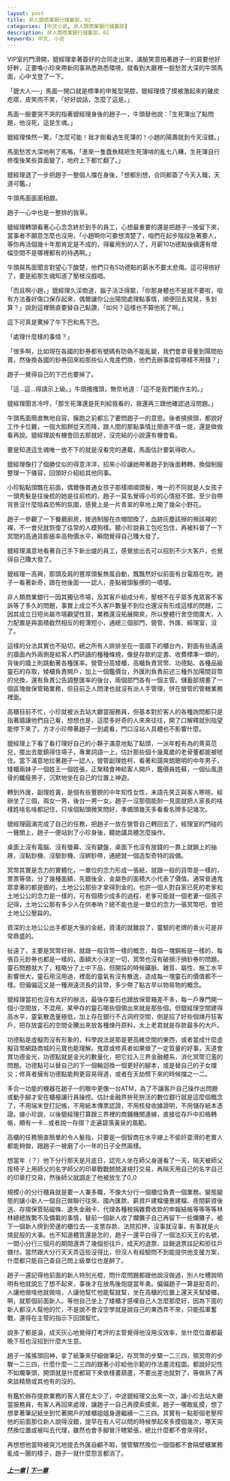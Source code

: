 ```yaml
---
layout: post
title: 非人類商業銀行儲蓄部，02
categories: [中文小说, 非人類商業銀行儲蓄部]
description: 非人類商業銀行儲蓄部，02
keywords: 中文, 小说
---
```


VIP室的門滑開，貔經理拿著簽好的合同走出來，滿臉笑意拍著趙子一的肩要他好好幹，正要喚小珍來帶新同事熟悉熟悉環境，就看到大廳裡一臉愁苦大深的牛頭馬面，心中戈登了一下。

「貔大人──」馬面一開口就是標準的申冤型哭腔，貔經理摸了摸被激起來的雞皮疙瘩，皮笑肉不笑，「好好說話，怎麼了這是。」

馬面一臉要哭不哭的指著貔經理身後的趙子一，牛頭替他說：「生死簿出了點問題，他沒死，這是生魂。」

貔經理悚然一驚，「怎麼可能！我才剛看過生死簿的！小趙的陽壽就到今天沒錯。」

馬面愁苦大深地咧了馬嘴，「進來一隻蠹魚精把生死簿啃的亂七八糟，生死簿自行修復後某些頁面變了，地府上下都忙翻了。」

貔經理退了一步把趙子一整個人擋在身後，「想都別想，合同都簽了今天入職，天道可鑑。」

牛頭馬面面面相覷。

趙子一心中也是一整排的我草。

貔經理轉頭看著心心念念終於到手的員工，心想最重要的還是把趙子一挽留下來，當事者不願意怎麼也沒用，「小趙啊你可要想清楚了，咱們在起步階段急著要人，等你再活個幾十年那肯定是不成的，得雇用別的人了，月薪10功德點後續還有增幅空間不是哪裡都有的待遇啊。」

牛頭與馬面聞言對望心下酸楚，他們只有5功德點的薪水不要太悲傷。這可得摀好了，要是給那生魂知道了壓根沒戲唱。

「而且啊小趙，」貔經理久淫商道，腦子活泛得緊，「你那身體也不是就不要啦，咱有方法養好傷口保存起來，偶爾讓你公出陽間處理點事情，順便回去晃晃，多划算？」說到這裡簡直要替自己點讚，「如何？這樣也不算他死了啊。」

這下可真是驚掉了牛下巴和馬下巴。

「處理什麼樣的事情？」

「很多啊，比如現在各國的鈔券都有號碼有防偽不能亂變，我們會拿骨董到陽間拍賣，然後換各國的鈔券回來給那些仙人鬼差們換，他們去辦事度假哪樣不用錢？」

趙子一覺得自己的下巴也要掉了。

「這…這…得請示上級。」牛頭搔搔頭，無奈地道：「這不是我們能作主的。」

貔經理聞言冷哼，「那生死簿還是死判給我看的，我還再三跟他確認過沒問題。」

牛頭馬面簡直無地自容，臊跑之前都忘了要問趙子一的意思。後者撓撓頭，都說好工作卡位難，一個大餡餅從天而降，跟人間的那點事情比簡直不值一提，還是做做看再說。貔經理說有機會回去那就好，沒完結的小說還有機會看。

要是知道這生魂唯一放不下的就是沒看完的連載，馬面估計要氣得砍人。

貔經理像打了個勝仗似的得意洋洋，招來小珍讓她帶著趙子到後面轉轉，換個制服整理一下儀容，回頭好介紹給其他同事。

小珍點點頭飄在前面，偶爾像普通女孩子那樣順順頭髮，唯一的不同就是人女孩子一頭秀髮是往後梳的她是往前梳的，趙子一莫名覺得小珍的心情挺不錯，至少自帶背景沒什麼陰森恐怖的氛圍，感覺上是一片青翠的草地上開了幾朵小野花。

趙子一參觀了一下餐廳廚房，接過制服在衣帽間換了，血跡灰塵該擦的擦該襌的襌，不一會兒就恢復了往常的人模狗樣。聽小珍說員工包吃包住，再被科普了一下冥間的高通貨膨脹率高物價水平，瞬間覺得自己賺大發了。

貔經理滿意地看著自己手下新出爐的員工，感覺放出去可以招到不少大客戶，也覺得自己賺大發了。

貔經理一高興，那頭及肩的豐厚頭髮無風自動，飄飄然好似前面有台電扇在吹。趙子一看著新奇，跟在他後面一一認人，差點被頭髮撩的一噴嚏。

非人類商業銀行一因其獨佔市場，及其客戶組成分布，壓根不在乎眾多鬼眾客不客訴等了多久的問題，事實上成立不久客戶數量不到位也還沒有形成這樣的問題，二因其成立日短尚屬市場觀望性質，業務還沒拓展開來，所以整體行舍空間廣大，人力配置是與面積截然相反的輕薄短小，通總三個部門，營管、外匯、經理室，沒了。

這樣的分法其實也不貼切，總之所有人排排坐在一面牆下的櫃台內，對面有些遙遠的牆面內外兩側是給客人們研讀的種種條規，像是存款約定書、收費標準一類的，背後的牆上則跳動著各種匯率。營管分高矮櫃，高櫃負責冥幣、功德點、各種品級靈石的存取，矮櫃負責開戶，加上一個鑑價台，外匯則負責前述三種外加陽間貨幣的兌換，還有負責公告調整匯率的後台，兩個部門各有一個主管。儲蓄部規畫了一個區塊做保管箱業務，但目前乏人問津也就沒有派人手管理，併在營管的管轄業務裡面。

高櫃目前不忙，小珍就被派去站大廳當服務員，但基本對於客人的各種詢問都只是指著牆讓他們自己看，想想也是，這麼多好奇的人來來往往，開了口解釋就別指望能停下來了。方才小珍帶著趙子一到處看，門口沒站人具體也不影響什麼。

貔經理上下看了看打理好自己的小夥子滿意地點了點頭，一派年輕有為的菁英范兒，擺出去能鎮得住場子，專業詞語一上，估計那些個十幾萬歲的老骨董都能被唬住。當下滿意地拉著趙子一認人，營管副理姓柯，看著和藹爽朗聰明的中年男子，矮櫃兩妹子一個姓王一個姓張，正聚精會神給客人開戶，鑑價員姓蘇，一個仙風道骨的纖瘦男子，沉默地坐在自己的位置上神遊。

轉到外匯，副理姓黃，是個有些豐腴的中年知性女性，未語先笑正與客人寒暄。經辦坐了三個，兩女一男，後台一男一女。趙子一沒那個能耐一見面就把人家長的啥樣姓啥名啥都記住，只埃個點頭微笑問好，準備頭幾天多看看名牌多記幾次。

貔經理圓滿完成了自己的任務，把趙子一放在營管自己轉回去了，經理室的門碰的一聲關上，趙子一便站到了小珍身後，聽她講具體怎麼操作。

桌面上沒有電腦、沒有螢幕、沒有鍵盤，桌面下也沒有放錢的一靠上就鎖上的抽屜，沒點鈔機、沒驗鈔機、沒綁鈔帶，通總就一個造型奇特的設備。

冥幣其實是念力的實體化，一單位的念力形成一張紙，就跟一般的貨幣是一樣的，票票等值，分了幾種面額，先銀後金，金屬色的面積大小代表了價值。通常普通鬼眾拿著的都是銀的，土地公公那些才拿得到金的。也許一個人對自家已死的老爹和土地公公的念力是一樣的，可有個積少成多的過程，老爹可能就一個老妻一個孩子記得，土地公公那有多少人在供奉吶？總不能也是一單位的念力一張冥幣吧，會把土地公公壓扁的。

資深的土地公公出手都是大張的金紙，資淺的就難說了，靈驗的老牌的香火可是非常鼎盛的。

扯遠了，主要是冥幣好辦，就跟一般貨幣一樣的概念，每個一塊銅板是一樣的，每張百元鈔券也都是一樣的，面額大小決定一切，冥幣也沒有破損汙損鈔券的問題。靈石問題就大了，粗略分了上中下品，但開採的時候礦脈、雜質、屬性、施工水平影響很大，靈石用沒用過，裡面的靈氣有沒有散逸，造成每一塊靈石的價值都不一樣。但偏偏這又是一種淵遠流長的貨幣，多少帶了點古早以物易物的概念。

貔經理當初也沒有太好的辦法，最後存靈石也跟放保管箱差不多，每一戶專門開一個小空間放，不混用，某甲存的靈石哪些個領出來就是那些個。但貔經理空間建得高水平，靈氣散逸量極低，加上存在銀行不占洞府空間，倒是招了好些個煉丹狂客戶，把存放靈石的空間全騰出來放各種煉丹原料，太上老君就是存款最多的大戶。

功德點是虛擬而沒有形象的，科學說法是那是更高維空間的東西，或者當成什麼虛擬貨幣網路商城的元寶也能理解。鬼眾或修真者如果做了一定質量的好事，天道會賞功德金光，功德點就是金光的數量化，把它拉入三界金融體系，消化冥幣氾濫的問題。功德點可以替自己的下一個輪迴換一個更好的腳本，或是替自己的子女擋災；修真者擁有功德點能夠更容易得道，或者在天劫劈下來的時候擋之一二。

多合一功能的機器在趙子一的眼中更像一台ATM，為了不讓客戶自己操作出問題或動手腳才安在櫃檯讓行員操控。估計金融界拚死拚活的數位銀行就是這麼個概念了，不用端末登打記帳，不用紙本傳票認證，不用核發收據證明，不用儲存紙本憑證。據小珍說，以後貔經理打算跟三界裡的商鋪機關連線，直接從存戶中扣帳轉帳，頗有一卡…或者說一存摺？走遍碧落黃泉的風範。

高櫃的任務簡直簡單的令人髮指，只要是一個智商在水平線上不偷奸耍滑的老實人都能夠做，跟趙子一被磨了小一年的日子全然兩樣。

想當年（？）他下分行那天是月底日，認完人坐在師父身邊看了一天，隔天被師父按椅子上用師父的名字師父的印章戰戰兢兢違規打交易，再隔天用自己的名字自己的印章打交易，然後師父就調走了他被放生了0_0

規模小的分行櫃員就是要一人兼多職，不像大分行一個櫃位負責一個業務。變態變態的讓小新人一個自己做聯行往來、國內匯款、薪資戶建檔優惠建檔、夜間薪資後送、存摺保管貼磁條、遺失金融卡、代理各種稅捐雜費收款的申報結帳等等等等林林總總族繁不及備載的事情，替前一個新人收了爛攤子自己再留下一些爛攤子，被下一個新人擠到旁邊的櫃位去──支票存款、法院扣押，沒事就沒事，有事就是火燒屁股的大事。也不知道體質還是怎的，趙子一還平白得了一個法扣天王的名號，一間小分行三個月的期間還弄了幾個拒往戶，成天的退票、註銷退票註記和拒往戶備付。當然跟大分行天天弄這些沒得比，但沒人有經驗問不到能提供他支援方案，什麼都只能自己查自己問上級單位也是醉了。

趙子一還記得他前面的新人特別光棍，問什麼問題都跟他說沒做過，別人吐槽說明明有他就說忘了想不起來，事後才在放馬後炮提當年勇。偏偏趙子一算是挺乖的，人讓他做啥他就做啥，人讓他幫忙他能幫就幫，坐在高櫃的位置上還天天幫矮櫃，啊，就那個前面新人。等他自己坐上了矮櫃才感嘆自己人怎麼那麼好，因為下面的新人都沒人幫他的忙，不是說不會沒空學就是說自己的東西弄不來，只能孤軍奮戰，還得在主管的指示下回頭幫忙。

說多了都是淚，成天灰心地覺得打考評的主管覺得他沒用沒效率，坐什麼位置都最晚下班也沒招到什麼大生意。

趙子一搖搖頭回神，拿了紙筆來仔細做筆記，存冥幣的步驟一二三四，領冥幣的步驟一二三四，什麼什麼一二三四的跟著小珍給他示範的作法畫流程圖。都說好記性不如爛筆頭，開頭就是什麼都寫下來依樣畫葫蘆，不要出差池就對了，等做熟了再來談精簡或其他有的沒的。

有鑑於辦存提款業務的客人實在太少了，中途貔經理又出來一次，讓小珍去站大廳當服務員，有客人再回來處理，讓趙子一自己再摸索摸索。趙子一哪敢亂摸，想了想拿著筆記紙坐到忙著開戶的矮櫃姐姐身邊繼續一二三四。其實有一點那個老壓榨他的前面那位新人說得沒錯，提早在有人可以問的時候學起來多摸個幾次，哪天突然換位置或被叫去代理，雖然也會手腳冒汗瞎緊張，總比什麼都不會來得好。

再想想他當時被突兀地提去外匯自顧不暇，營管驟然換位一個個都不會隔壁櫃業務亂成一團的樣子，趙子一就什麼怨言都消了。

##### [上一章](/../../2020/03/07/AnLiShuang-NonhumanBank-1/) | [下一章](/../../2020/03/07/AnLiShuang-NonhumanBank-3/) 